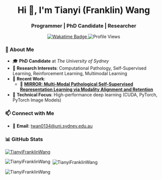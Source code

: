 <h1 align="center">Hi 👋, I'm Tianyi (Franklin) Wang</h1>
<h3 align="center">Programmer | PhD Candidate | Researcher</h3>

<p align="center">
  <a href="https://wakatime.com/@f9251b2c-195b-4dfd-a681-c8816abb7f1e">
    <img src="https://wakatime.com/badge/user/f9251b2c-195b-4dfd-a681-c8816abb7f1e.svg" alt="Wakatime Badge">
  </a>
  <img src="https://komarev.com/ghpvc/?username=TianyiFranklinWang&label=Profile%20views&color=0e75b6&style=flat" alt="Profile Views">
</p>

### 🔬 About Me
- 🎓 **PhD Candidate** at *The University of Sydney*  
- 🧠 **Research Interests**: Computational Pathology, Self-Supervised Learning, Reinforcement Learning, Multimodal Learning  
- 🏥 **Recent Work**:  
  - 📄 [**MIRROR: Multi-Modal Pathological Self-Supervised Representation Learning via Modality Alignment and Retention**](https://arxiv.org/abs/2503.00374)  
- 🚀 **Technical Focus**: High-performance deep learning (CUDA, PyTorch, PyTorch Image Models)  

### 📫 Connect with Me
- 📩 **Email**: twan0134@uni.sydney.edu.au 

### 📊 GitHub Stats
<p align="left"> <a href="https://github.com/ryo-ma/github-profile-trophy"><img src="https://github-profile-trophy.vercel.app/?username=TianyiFranklinWang" alt="TianyiFranklinWang" /></a> </p>

<p><img align="left" src="https://github-readme-stats.vercel.app/api/top-langs?username=TianyiFranklinWang&show_icons=true&locale=en&layout=compact" alt="TianyiFranklinWang" /></p>

<p>&nbsp;<img align="center" src="https://github-readme-stats.vercel.app/api?username=TianyiFranklinWang&show_icons=true&locale=en" alt="TianyiFranklinWang" /></p>

<p><img align="center" src="https://github-readme-streak-stats.herokuapp.com/?user=TianyiFranklinWang&" alt="TianyiFranklinWang" /></p>
